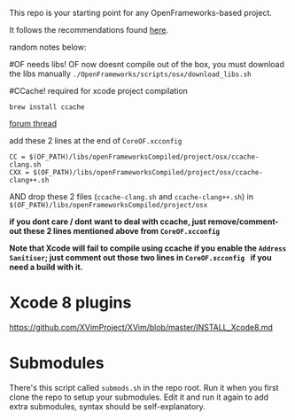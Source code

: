 This repo is your starting point for any OpenFrameworks-based project. 

It follows the recommendations found [here](https://www.assembla.com/spaces/lp-internal/wiki/Openframeworks_Project_Organization).

random notes below:

#OF needs libs!
OF now doesnt compile out of the box, you must download the libs manually
```./OpenFrameworks/scripts/osx/download_libs.sh```


#CCache! 
required for xcode project compilation

```
brew install ccache
```
[forum thread](https://forum.openframeworks.cc/t/speeding-up-compilation-with-ccache-xcode-tip/23492/7)

add these 2 lines at the end of ```CoreOF.xcconfig```
 
```
CC = $(OF_PATH)/libs/openFrameworksCompiled/project/osx/ccache-clang.sh
CXX = $(OF_PATH)/libs/openFrameworksCompiled/project/osx/ccache-clang++.sh
```

AND drop these 2 files (```ccache-clang.sh``` and```ccache-clang++.sh```) in ```$(OF_PATH)/libs/openFrameworksCompiled/project/osx```


**if you dont care / dont want to deal with ccache, just remove/comment-out these 2 lines mentioned above from ```CoreOF.xcconfig```**

**Note that Xcode will fail to compile using ccache if you enable the ```Address Sanitiser```; just comment out those two lines in ```CoreOF.xcconfig ``` if you need a build with it.**


# Xcode 8 plugins

https://github.com/XVimProject/XVim/blob/master/INSTALL_Xcode8.md


# Submodules

There's this script called ```submods.sh``` in the repo root. Run it when you first clone the repo to setup your submodules. Edit it and run it again to add extra submodules, syntax should be self-explanatory.



